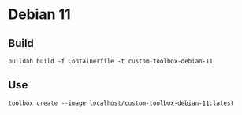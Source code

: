 # Debian 11

## Build

```
buildah build -f Containerfile -t custom-toolbox-debian-11
```

## Use

```shell
toolbox create --image localhost/custom-toolbox-debian-11:latest
```

